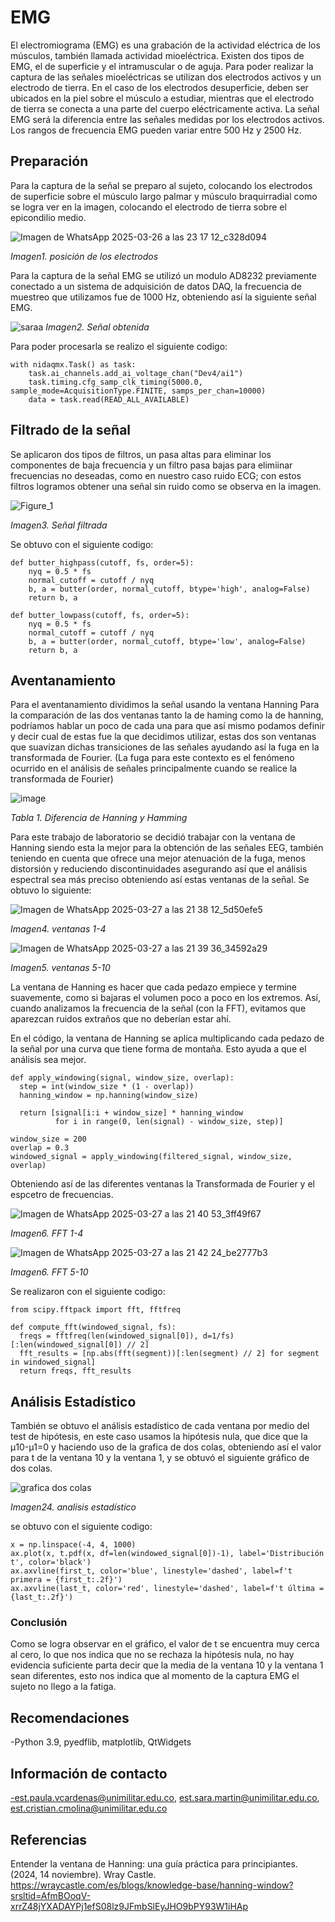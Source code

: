 # EMG
El electromiograma (EMG) es una grabación de la actividad eléctrica de los músculos, también llamada actividad mioeléctrica. Existen dos tipos de EMG, el de superficie y el intramuscular o de aguja. 
Para poder realizar la captura de las señales mioeléctricas se utilizan dos electrodos activos y un electrodo de tierra. En el caso de los electrodos desuperficie, deben ser ubicados en la piel sobre el músculo a estudiar, mientras que el electrodo de tierra se conecta a una parte del cuerpo eléctricamente activa. La señal EMG será la diferencia entre las señales medidas por los electrodos activos. 
Los rangos de frecuencia EMG pueden variar entre 500 Hz y 2500 Hz. 


## Preparación
Para la captura de la señal se preparo al sujeto, colocando los electrodos de superficie sobre el músculo largo palmar y músculo braquirradial como se logra ver en la imagen, colocando el electrodo de tierra sobre el epicondilio medio. 

![Imagen de WhatsApp 2025-03-26 a las 23 17 12_c328d094](https://github.com/user-attachments/assets/e993660d-20cb-40b9-b269-3993543d67d3)

*Imagen1. posición de los electrodos*


Para la captura de la señal EMG se utilizó un modulo AD8232 previamente conectado a un sistema de adquisición de datos DAQ, la frecuencia de muestreo que utilizamos fue de 1000 Hz, obteniendo así la siguiente señal EMG.

![saraa](https://github.com/user-attachments/assets/e5db7a64-e507-445b-89e9-930e71df5a64)
*Imagen2. Señal obtenida*

Para poder procesarla se realizo el siguiente codigo:
````
with nidaqmx.Task() as task:
    task.ai_channels.add_ai_voltage_chan("Dev4/ai1")
    task.timing.cfg_samp_clk_timing(5000.0, sample_mode=AcquisitionType.FINITE, samps_per_chan=10000)
    data = task.read(READ_ALL_AVAILABLE)
````

## Filtrado de la señal
Se aplicaron dos tipos de filtros, un pasa altas para eliminar los componentes de baja frecuencia y un filtro pasa bajas para elimiinar frecuencias no deseadas, como en nuestro caso ruido ECG; con estos filtros logramos obtener una señal sin ruido como se observa en la imagen. 

![Figure_1](https://github.com/user-attachments/assets/351e1289-3d17-4f86-87eb-072f8036f45d)


*Imagen3. Señal filtrada*

Se obtuvo con el siguiente codigo:
```
def butter_highpass(cutoff, fs, order=5):
    nyq = 0.5 * fs
    normal_cutoff = cutoff / nyq
    b, a = butter(order, normal_cutoff, btype='high', analog=False)
    return b, a

def butter_lowpass(cutoff, fs, order=5):
    nyq = 0.5 * fs
    normal_cutoff = cutoff / nyq
    b, a = butter(order, normal_cutoff, btype='low', analog=False)
    return b, a
  ```  

## Aventanamiento 
Para el aventanamiento dividimos la señal usando la ventana Hanning 
Para la comparación de las dos ventanas tanto la de haming como la de hanning, podríamos hablar un poco de cada una para que así mismo podamos definir y decir cual de estas fue la que decidimos utilizar, estas dos son ventanas que suavizan dichas transiciones  	de las señales ayudando así la fuga en la transformada de Fourier. (La fuga para este contexto es el fenómeno ocurrido en el análisis de señales principalmente cuando se realice la transformada de Fourier) 

![image](https://github.com/user-attachments/assets/90528910-0a0b-4e5a-a8e7-574efa362b9f)

*Tabla 1. Diferencia de Hanning y Hamming*

Para este trabajo de laboratorio se decidió trabajar con la ventana de Hanning siendo esta la mejor para la obtención de las señales EEG, también teniendo en cuenta que ofrece una mejor atenuación de la fuga, menos distorsión y reduciendo discontinuidades asegurando así que el análisis espectral sea más preciso obteniendo así estas ventanas de la señal. 
Se obtuvo lo siguiente:

![Imagen de WhatsApp 2025-03-27 a las 21 38 12_5d50efe5](https://github.com/user-attachments/assets/6f34ecea-9ef7-43de-ab3f-e09b7975d086)

*Imagen4. ventanas 1-4*

![Imagen de WhatsApp 2025-03-27 a las 21 39 36_34592a29](https://github.com/user-attachments/assets/10b3d413-5f79-4ec3-8337-22f45ca9c90a)

*Imagen5. ventanas 5-10*

La ventana de Hanning es hacer que cada pedazo empiece y termine suavemente, como si bajaras el volumen poco a poco en los extremos. Así, cuando analizamos la frecuencia de la señal (con la FFT), evitamos que aparezcan ruidos extraños que no deberían estar ahí.

En el código, la ventana de Hanning se aplica multiplicando cada pedazo de la señal por una curva que tiene forma de montaña. Esto ayuda a que el análisis sea mejor.
  ```  
def apply_windowing(signal, window_size, overlap):
    step = int(window_size * (1 - overlap))  
    hanning_window = np.hanning(window_size)  

    return [signal[i:i + window_size] * hanning_window
            for i in range(0, len(signal) - window_size, step)]

window_size = 200  
overlap = 0.3  
windowed_signal = apply_windowing(filtered_signal, window_size, overlap)

  ```  

Obteniendo así de las diferentes ventanas la Transformada de Fourier y el espcetro de frecuencias.

![Imagen de WhatsApp 2025-03-27 a las 21 40 53_3ff49f67](https://github.com/user-attachments/assets/5b7cf6c5-0717-405f-89ed-c8cad7c571af)

*Imagen6. FFT 1-4*

![Imagen de WhatsApp 2025-03-27 a las 21 42 24_be2777b3](https://github.com/user-attachments/assets/10716603-1df6-4cc5-a98e-be44310d1b3a)

*Imagen6. FFT 5-10*

Se realizaron con el siguiente codigo:
  ```  
from scipy.fftpack import fft, fftfreq

def compute_fft(windowed_signal, fs):
    freqs = fftfreq(len(windowed_signal[0]), d=1/fs)[:len(windowed_signal[0]) // 2]
    fft_results = [np.abs(fft(segment))[:len(segment) // 2] for segment in windowed_signal]
    return freqs, fft_results
  ```  

## Análisis Estadístico 
También se obtuvo el análisis estadístico de cada ventana por medio del test de hipótesis, en este caso usamos la hipótesis nula, que dice que la µ10-µ1=0  y haciendo uso de la grafica de dos colas, obteniendo así el valor para t de la ventana 10 y la ventana 1, y se obtuvó el siguiente gráfico de dos colas. 

![grafica dos colas](https://github.com/user-attachments/assets/e7f78ccb-209f-4135-bf1e-01b709df4e9f)

*Imagen24. analisis estadístico*

se obtuvo con el siguiente codigo:
```
x = np.linspace(-4, 4, 1000)
ax.plot(x, t.pdf(x, df=len(windowed_signal[0])-1), label='Distribución t', color='black')
ax.axvline(first_t, color='blue', linestyle='dashed', label=f't primera = {first_t:.2f}')
ax.axvline(last_t, color='red', linestyle='dashed', label=f't última = {last_t:.2f}')
```

### Conclusión
Como se logra observar en el gráfico, el valor de t se encuentra muy cerca al cero, lo que nos indica que no se rechaza la hipótesis nula, no hay evidencia suficiente parta decir que la media de la ventana 10 y la ventana 1 sean diferentes, esto nos indica que al momento de la captura EMG el sujeto no llego a la fatiga. 
## Recomendaciones
-Python 3.9, pyedflib, matplotlib, QtWidgets

## Información de contacto
-est.paula.vcardenas@unimilitar.edu.co, est.sara.martin@unimilitar.edu.co, est.cristian.cmolina@unimilitar.edu.co

## Referencias
Entender la ventana de Hanning: una guía práctica para principiantes. (2024, 14 noviembre). Wray Castle. https://wraycastle.com/es/blogs/knowledge-base/hanning-window?srsltid=AfmBOoqV-xrrZ48jYXADAYPj1efS08lz9JFmbSlEyJHO9bPY93W1iHAp











